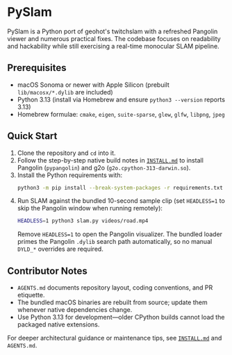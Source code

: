 # PySlam

PySlam is a Python port of geohot's twitchslam with a refreshed Pangolin viewer and numerous practical fixes. The codebase focuses on readability and hackability while still exercising a real-time monocular SLAM pipeline.

## Prerequisites
- macOS Sonoma or newer with Apple Silicon (prebuilt `lib/macosx/*.dylib` are included)
- Python 3.13 (install via Homebrew and ensure `python3 --version` reports 3.13)
- Homebrew formulae: `cmake`, `eigen`, `suite-sparse`, `glew`, `glfw`, `libpng`, `jpeg`

## Quick Start
1. Clone the repository and `cd` into it.
2. Follow the step-by-step native build notes in [`INSTALL.md`](INSTALL.md) to install Pangolin (`pypangolin`) and g2o (`g2o.cpython-313-darwin.so`).
3. Install the Python requirements with:
   ```bash
   python3 -m pip install --break-system-packages -r requirements.txt
   ```
4. Run SLAM against the bundled 10-second sample clip (set `HEADLESS=1` to skip the Pangolin window when running remotely):
   ```bash
   HEADLESS=1 python3 slam.py videos/road.mp4
   ```
   Remove `HEADLESS=1` to open the Pangolin visualizer. The bundled loader primes the Pangolin `.dylib` search path automatically, so no manual `DYLD_*` overrides are required.

## Contributor Notes
- `AGENTS.md` documents repository layout, coding conventions, and PR etiquette.
- The bundled macOS binaries are rebuilt from source; update them whenever native dependencies change.
- Use Python 3.13 for development—older CPython builds cannot load the packaged native extensions.

For deeper architectural guidance or maintenance tips, see [`INSTALL.md`](INSTALL.md) and `AGENTS.md`.
